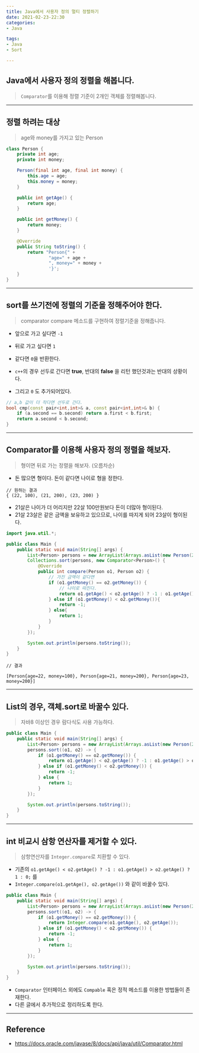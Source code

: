 ```yaml
---
title: Java에서 사용자 정의 멀티 정렬하기
date: 2021-02-23-22:30
categories:
- Java

tags:
- Java
- Sort

---
```


## Java에서 사용자 정의 정렬을 해봅니다.
> `Comparator`를 이용해 정렬 기준이 2개인 객체를 정렬해봅니다.

---

## 정렬 하려는 대상
> age와 money를 가지고 있는 Person

```java
class Person {
    private int age;
    private int money;

    Person(final int age, final int money) {
        this.age = age;
        this.money = money;
    }

    public int getAge() {
        return age;
    }

    public int getMoney() {
        return money;
    }

    @Override
    public String toString() {
        return "Person{" +
                "age=" + age +
                ", money=" + money +
                '}';
    }
}
```

---

## sort를 쓰기전에 정렬의 기준을 정해주어야 한다.
> comparator compare 메소드를 구현하여 정렬기준을 정해줍니다.

- 앞으로 가고 싶다면 `-1`
- 뒤로 가고 싶다면 `1`
- 같다면 `0`을 반환한다.

- `c++`의 경우 선두로 간다면 **true**, 반대의 **false** 을 리턴 했던것과는 반대의 상황이다.
- 그리고 `0` 도 추가되어있다.

```c++
// a,b 값이 더 작다면 선두로 간다.
bool cmp(const pair<int,int>& a, const pair<int,int>& b) {
	if (a.second == b.second) return a.first < b.first;
	return a.second < b.second;
}
```

---

## Comparator를 이용해 사용자 정의 정렬을 해보자.
> 형이면 뒤로 가는 정렬을 해보자. (오름차순)

- 돈 많으면 형이다. 돈이 같다면 나이로 형을 정한다.

```
// 원하는 결과
{ (22, 100), (21, 200), (23, 200) }
```

- 21살은 나이가 더 어리지만 22살 100만원보다 돈이 더많아 형이된다.
- 21살 23살은 같은 금액을 보유하고 있으므로, 나이를 따지게 되어 23살이 형이된다.

```java
import java.util.*;

public class Main {
    public static void main(String[] args) {
        List<Person> persons = new ArrayList(Arrays.asList(new Person(21, 200), new Person(22, 100), new Person(23, 200)));
        Collections.sort(persons, new Comparator<Person>() {
            @Override
            public int compare(Person o1, Person o2) {
                // 가진 금액이 같다면 
                if (o1.getMoney() == o2.getMoney()) {
                    // 나이로 따진다.
                    return o1.getAge() < o2.getAge() ? -1 : o1.getAge() > o2.getAge() ? 1 : 0;
                } else if (o1.getMoney() < o2.getMoney()){
                    return -1;
                } else{
                    return 1;
                }
            }
        });

        System.out.println(persons.toString());
    }
}
```

```
// 결과

[Person{age=22, money=100}, Person{age=21, money=200}, Person{age=23, money=200}]
```

---

## List의 경우, 객체.sort로 바꿀수 있다. 
> 자바8 이상인 경우 람다식도 사용 가능하다.

```java
public class Main {
    public static void main(String[] args) {
        List<Person> persons = new ArrayList(Arrays.asList(new Person(21, 200), new Person(22, 100), new Person(23, 200)));
        persons.sort((o1, o2) -> {
            if (o1.getMoney() == o2.getMoney()) {
                return o1.getAge() < o2.getAge() ? -1 : o1.getAge() > o2.getAge() ? 1 : 0;
            } else if (o1.getMoney() < o2.getMoney()) {
                return -1;
            } else {
                return 1;
            }
        });

        System.out.println(persons.toString());
    }
}
```

---

## int 비교시 삼항 연산자를 제거할 수 있다.
> 삼항연산자를 `Integer.compare`로 치환할 수 있다.

- 기존의 `o1.getAge() < o2.getAge() ? -1 : o1.getAge() > o2.getAge() ? 1 : 0;` 를  
- `Integer.compare(o1.getAge(), o2.getAge())` 와 같이 바꿀수 있다.

```java
public class Main {
    public static void main(String[] args) {
        List<Person> persons = new ArrayList(Arrays.asList(new Person(21, 300), new Person(23, 200), new Person(22, 200)));
        persons.sort((o1, o2) -> {
            if (o1.getMoney() == o2.getMoney()) {
                return Integer.compare(o1.getAge(), o2.getAge());
            } else if (o1.getMoney() < o2.getMoney()) {
                return -1;
            } else {
                return 1;
            }
        });

        System.out.println(persons.toString());
    }
}
```

- `Comparator` 인터페이스 외에도 `Compable` 혹은 정적 메소드를 이용한 방법들이 존재한다.
- 다른 글에서 추가적으로 정리하도록 한다.

---

## Reference
- https://docs.oracle.com/javase/8/docs/api/java/util/Comparator.html